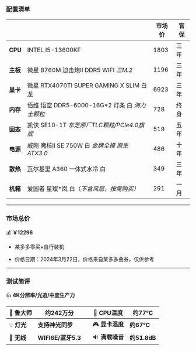 ### 配置清单



|          |                                     | 市场价  | 官保 |
| -------- |-------------------------------------|------|----|
| **CPU**  | INTEL I5-13600KF                    | 1803 | 三年 |
| **主板** | 微星 B760M 迫击炮Ⅱ DDR5 WIFI *三M.2*      | 1196 | 三年 |
| **显卡** | 微星 RTX4070TI SUPER GAMING X SLIM 白龙 | 6923 | 三年 |
| **内存** | 佰维 悟空 DDR5-6000-16G*2 灯条 白 *海力士颗粒*  | 728  | 终身 |
| **固态** | 凯侠 SE10-1T *东芝原厂TLC颗粒/PCle4.0旗舰*    | 519  | 五年 |
| **电源** | 威刚 魔核Ⅱ SE 750W 白 *金牌全模 原生ATX3.0*    | 486  | 十年 |
| **散热** | 瓦尔基里 A360 一体式水冷 白                   | 349  | 三年 |
| **机箱** | 爱国者 星璨*岚 白（*不含风扇，按需购买）*             | 291  | 一月 |



***



### 市场总价 

:moneybag:  **￥12296**

- 某多多零买+自行装机

- 价格日期：2024年3月22日，价格来自某多多叠券，仅供参考

  

***



### 测试简评

:+1:  **4K分辨率/光追/中度生产力**

| :santa: **鲁大师**    | **约242万分**       |      | :diamond_shape_with_a_dot_inside: **CPU温度** | **约77℃**    |
|--------------------|------------------| ---- |---------------------------------------------|-------------|
| :bulb: **灯光**      | **支持神光同步**       |      | :video_game: **显卡温度**                       | **约67℃**    |
| :signal_strength: **无线** | **WIFI6E/蓝牙5.3** |      | :sound: **满载噪音**                            | **约51.8dB** |
